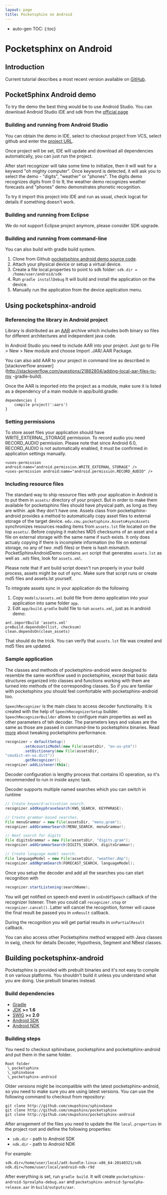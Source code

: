 ```yaml
---
layout: page 
title: Pocketsphinx on Android
---
```


* auto-gen TOC:
{:toc}

# Pocketsphinx on Android

## Introduction

Current tutorial describes a most recent version available on
[GitHub](http///github.com/cmusphinx/pocketsphinx-android-demo).

## PocketSphinx Android demo

To try the demo the best thing would be to use Android Studio. You can
download  Android Studio IDE and sdk from the [official
page](http://developer.android.com/sdk/index.html )

### Building and running from Android Studio

You can obtain the demo in IDE, select to checkout project from VCS, select 
github and enter the [project URL](http://github.com/cmusphinx/pocketsphinx-android-demo).

Once project will be set, IDE will update and download all dependencies 
automatically, you can just run the project.

After start recognizer will take some time to initialize, then it will
wait for  a keyword "oh mighty computer". Once keyword is detected, it
will ask you to  select the demo - "digits", "weather" or "phones". The
digits demo recognizes  digits from 0 to 9, the weather demo recognizes
weather forecasts and "phones"  demo demonstrates phonetic recognition.

To try it import this project into IDE and run as usual, check logcat for 
details if something doesn't work.

### Building and running from Eclipse

We do not support Eclipse project anymore, please consider SDK upgrade.

### Building and running from command-line

You can also build with gradle build system.

  1. Clone from Github [pocketsphinx android demo source code](http://github.com/cmusphinx/pocketsphinx-android-demo).
  1. Attach your physical device or setup a virtual device.
  1. Create a file local.properties to point to sdk folder: `sdk.dir = /home/user/android/sdk`
  1. Run `gradle installDebug` It will build and install the application on the device.
  1. Manually run the application from the device application menu.

## Using pocketsphinx-android

### Referencing the library in Android project

Library is distributed as an 
[AAR](https://developer.android.com/studio/projects/android-library.html) 
archive which includes both binary so files for different architectures and 
independent java code.

In Android Studio you need to include AAR into your project. Just go to File > 
New > New module and choose Import .JAR/.AAR Package.

You can also add AAR to your project in command line as described in 
[stackoverflow answer](http://stackoverflow.com/questions/21882804/adding-local-aar-files-to-my
-gradle-build).

Once the AAR is imported into the project as a module, make sure it is listed as a dependency of
a main module in app/build.gradle:

```
dependencies {
    compile project(':aars')
}
```

### Setting permissions

To store asset files your application should have WRITE_EXTERNAL_STORAGE 
permission. To record audio you need RECORD_AUDIO permission. Please note that 
since Android 6.0, RECORD_AUDIO is not automatically enabled, it must be 
confirmed in application settings manually.

```
<uses-permission android:name="android.permission.WRITE_EXTERNAL_STORAGE" />
<uses-permission android:name="android.permission.RECORD_AUDIO" />
```

### Including resource files

The standard way to ship resource files with your application in Android
is to  put them in `assets/` directory of your project. But in order to
make them  available for pocketsphinx files should have physical path,
as long as they are  within .apk they don't have one. Assets class from
pocketsphinx-android  provides a method to automatically copy asset
files to external storage of the  target device.
`edu.cmu.pocketsphinx.Assets#syncAssets` synchronizes  resources reading
items from `assets.lst` file located on the top  `assets/`. Before
copying it matches MD5 checksums of an asset and a file on  external
storage with the same name if such exists. It only does actualy  copying
if there is incomplete information (no file on external storage, no any 
of two .md5 files)  or there is hash mismatch. PocketSphinxAndroidDemo
contains `ant` script that generates `assets.lst` as well as `.md5`
files, look  for `assets.xml`. 

Please note that if ant build script doesn't run properly in your build 
process, assets might be out of sync. Make sure that script runs or
create md5 files and assets.lst yourself.

To integrate assets sync in your application do the following

  1. Copy `models/assets.xml` build file from demo application into your 
application into same folder `app`.
  1. Edit `app/build.gradle` build file to run `assets.xml`, just as in 
android demo:

```
ant.importBuild 'assets.xml'
preBuild.dependsOn(list, checksum)
clean.dependsOn(clean_assets)
```

That should do the trick. You can verify that `assets.lst` file was created and md5 files are updated.

### Sample application

The classes and methods of pocketsphinx-android were designed to resemble the 
same workflow used in pocketsphinx, except that basic data structures organized 
into classes and functions working with them are turned into methods of the 
corresponding classes. So if you are familiar with pocketsphinx you should feel 
comfortable with pocketsphinx-android too.

`SpeechRecognizer` is the main class to access decoder functionality. It
is  created with the help of `SpeechRecognizerSetup` builder. 
`SpeechRecognizerBuilder` allows to configure main properties as well as 
other parameters of teh decoder. The parameters keys and values are the
same as  those are passed in command-line to pocketsphinx binaries. Read
[more](/wiki/pocketsphinxhandhelds) about tweaking pocketsphinx
performance.

```java
recognizer = defaultSetup()
	    .setAcousticModel(new File(assetsDir, "en-us-ptm"))
	    .setDictionary(new File(assetsDir, 
"cmudict-en-us.dict"))
	    .getRecognizer();
recognizer.addListener(this);
```

Decoder configuration is lengthy process that contains IO operation, so it's 
recommended to run in inside async task.

Decoder supports multiple named searches which you can switch in runtime

```java
// Create keyword-activation search.
recognizer.addKeyphraseSearch(KWS_SEARCH, KEYPHRASE);

// Create grammar-based searches.
File menuGrammar = new File(assetsDir, "menu.gram");
recognizer.addGrammarSearch(MENU_SEARCH, menuGrammar);

// Next search for digits
File digitsGrammar = new File(assetsDir, "digits.gram");
recognizer.addGrammarSearch(DIGITS_SEARCH, digitsGrammar);

// Create language model search.
File languageModel = new File(assetsDir, "weather.dmp");
recognizer.addNgramSearch(FORECAST_SEARCH, languageModel);
```

Once you setup the decoder and add all the searches you can start recognition 
with

```java
recognizer.startListening(searchName);
```

You will get notified on speech end event in `onEndOfSpeech` callback of
the  recognizer listener. Then you could call `recognizer.stop` or
`recognizer.cancel()`. Latter will cancel the  recognition, former will
cause the final result be passed you in `onResult` callback.

During the recognition you will get partial results in `onPartialResult` 
callback.

You can also access other Pocketsphinx method wrapped with Java classes in 
swig, check for details Decoder, Hypothesis, Segment and NBest classes.


## Building pocketsphinx-android

Pocketsphinx is provided with prebuilt binaries and it's not easy to compile it 
on various platforms. You shouldn't build it unless you understand what you are 
doing. Use prebuilt binaries instead.

### Build dependencies

  *  [Gradle](http://gradle.org/ )
  *  [JDK](http://openjdk.java.net/ ) **>= 1.6**
  *  [SWIG](http://www.swig.org/ ) **>= 2.0**
  *  [Android SDK](http://developer.android.com/sdk/ )
  *  [Android NDK](http://developer.android.com/tools/sdk/ndk/ )

### Building steps

You need to checkout sphinxbase, pocketsphinx and pocketsphinx-android
and put them in the same folder.

```	
Root folder
 \_pocketsphinx
 \_sphinxbase
 \_pocketsphinx-android
```

Older versions might be incompatible with the latest pocketsphinx-android,
so you need to make sure you are using latest versions. You can use
the following command to checkout from repository:

```
git clone http://github.com/cmupshinx/sphinxbase
git clone http://github.com/cmupshinx/pocketsphinx
git clone http://github.com/cmupshinx/pocketsphinx-android
```

After arragement of the files you need to update the file
`local.properties` in the project root and define the following
properties:

  * `sdk.dir` - path to Android SDK
  * `ndk.dir` - path to Android NDK

For example:

```
sdk.dir=/home/user/local/adt-bundle-linux-x86_64-20140321/sdk
ndk.dir=/home/user/local/android-ndk-r9d
```

After everything is set, run `gradle build`. It will create 
`pocketsphinx-android-5prealpha-debug.aar` and 
`pocketsphinx-android-5prealpha-release.aar` in `build/outputs/aar`.
